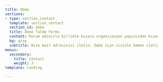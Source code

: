 ```yaml
---
title: Demo
sections:
- type: section_contact
  template: section_contact
  section_id: demo
  title: Demo Talep Formu
  content: Kurum adınızla birlikte kısaca organizasyon yapınızdan kısaca belirtiniz.
  bg: gray
  subtitle: Bize mail adresinizi iletin. Demo için sizinle hemen iletişime geçelim.
menus:
  secondary:
    title: Contact
    weight: 3
template: landing

---
```

